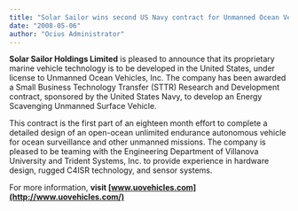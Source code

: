 ```yaml
---
title: "Solar Sailor wins second US Navy contract for Unmanned Ocean Vehicles"
date: "2008-05-06"
author: "Ocius Administrator"
---
```


**Solar Sailor Holdings Limited** is pleased to announce that its proprietary marine vehicle technology is to be developed in the United States, under license to Unmanned Ocean Vehicles, Inc. The company has been awarded a Small Business Technology Transfer (STTR) Research and Development contract, sponsored by the United States Navy, to develop an Energy Scavenging Unmanned Surface Vehicle.

This contract is the first part of an eighteen month effort to complete a detailed design of an open-ocean unlimited endurance autonomous vehicle for ocean surveillance and other unmanned missions. The company is pleased to be teaming with the Engineering Department of Villanova University and Trident Systems, Inc. to provide experience in hardware design, rugged C4ISR technology, and sensor systems.

For more information, **visit [www.uovehicles.com](http://www.uovehicles.com/)**
